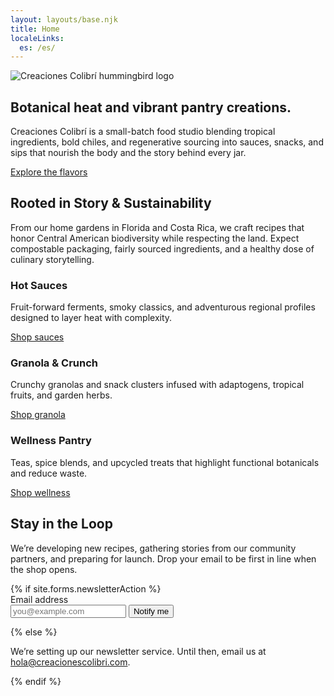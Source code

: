 ```yaml
---
layout: layouts/base.njk
title: Home
localeLinks:
  es: /es/
---
```


<section class="hero">
  <div class="hero-media">
    <img class="hero-logo" src="{{ '/img/creaciones_colibri_logo.png' | url }}" alt="Creaciones Colibrí hummingbird logo">
  </div>
  <div class="hero-content">
    <h1>Botanical heat and vibrant pantry creations.</h1>
    <p>Creaciones Colibrí is a small-batch food studio blending tropical ingredients, bold chiles, and regenerative sourcing into sauces, snacks, and sips that nourish the body and the story behind every jar.</p>
    <a class="button button-primary" href="{{ '/products/' | url }}">Explore the flavors</a>
  </div>
</section>

<section id="vision" class="content-section">
  <h2>Rooted in Story &amp; Sustainability</h2>
  <p>From our home gardens in Florida and Costa Rica, we craft recipes that honor Central American biodiversity while respecting the land. Expect compostable packaging, fairly sourced ingredients, and a healthy dose of culinary storytelling.</p>
</section>

<section id="catalog" class="content-section content-grid">
  <article class="card">
    <h3>Hot Sauces</h3>
    <p>Fruit-forward ferments, smoky classics, and adventurous regional profiles designed to layer heat with complexity.</p>
    <a class="button button-secondary" href="{{ '/products/#category-hot-sauces' | url }}">Shop sauces</a>
  </article>
  <article class="card">
    <h3>Granola &amp; Crunch</h3>
    <p>Crunchy granolas and snack clusters infused with adaptogens, tropical fruits, and garden herbs.</p>
    <a class="button button-secondary" href="{{ '/products/#category-granola-crunch' | url }}">Shop granola</a>
  </article>
  <article class="card">
    <h3>Wellness Pantry</h3>
    <p>Teas, spice blends, and upcycled treats that highlight functional botanicals and reduce waste.</p>
    <a class="button button-secondary" href="{{ '/products/#category-wellness-pantry' | url }}">Shop wellness</a>
  </article>
</section>

<section id="newsletter" class="content-section newsletter">
  <h2>Stay in the Loop</h2>
  <p>We’re developing new recipes, gathering stories from our community partners, and preparing for launch. Drop your email to be first in line when the shop opens.</p>
  {% if site.forms.newsletterAction %}
    <form class="newsletter-form" action="{{ site.forms.newsletterAction }}" method="POST">
      <label class="newsletter-form__label" for="newsletter-email">Email address</label>
      <div class="newsletter-form__controls">
        <input id="newsletter-email" class="newsletter-form__input" type="email" name="email" placeholder="you@example.com" autocomplete="email" required>
        <button class="button button-primary newsletter-form__submit" type="submit">Notify me</button>
      </div>
    </form>
  {% else %}
    <p class="newsletter-placeholder">We’re setting up our newsletter service. Until then, email us at <a href="mailto:hola@creacionescolibri.com">hola@creacionescolibri.com</a>.</p>
  {% endif %}
</section>
